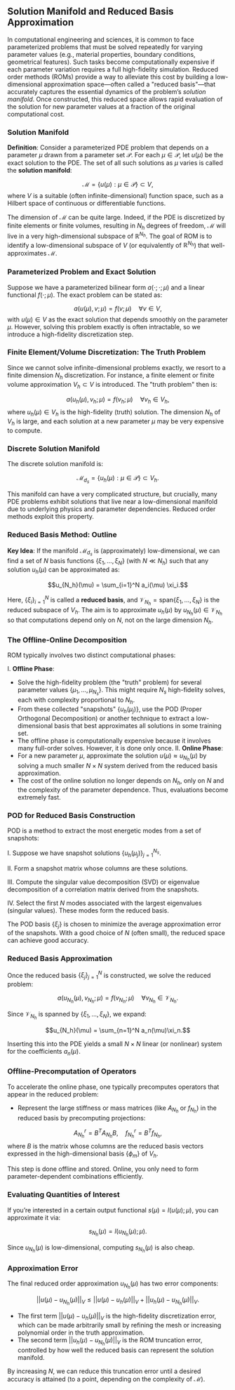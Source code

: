 ## Solution Manifold and Reduced Basis Approximation

In computational engineering and sciences, it is common to face parameterized problems that must be solved repeatedly for varying parameter values (e.g., material properties, boundary conditions, geometrical features). Such tasks become computationally expensive if each parameter variation requires a full high-fidelity simulation. Reduced order methods (ROMs) provide a way to alleviate this cost by building a low-dimensional approximation space—often called a "reduced basis"—that accurately captures the essential dynamics of the problem’s *solution manifold*. Once constructed, this reduced space allows rapid evaluation of the solution for new parameter values at a fraction of the original computational cost.

### Solution Manifold

**Definition**: Consider a parameterized PDE problem that depends on a parameter $\mu$ drawn from a parameter set $\mathcal{P}$. For each $\mu \in \mathcal{P}$, let $u(\mu)$ be the exact solution to the PDE. The set of all such solutions as $\mu$ varies is called the **solution manifold**:

$$\mathcal{M} = \{ u(\mu) : \mu \in \mathcal{P} \} \subset V,$$
where $V$ is a suitable (often infinite-dimensional) function space, such as a Hilbert space of continuous or differentiable functions.

The dimension of $\mathcal{M}$ can be quite large. Indeed, if the PDE is discretized by finite elements or finite volumes, resulting in $N_h$ degrees of freedom, $\mathcal{M}$ will live in a very high-dimensional subspace of $\mathbb{R}^{N_h}$. The goal of ROM is to identify a low-dimensional subspace of $V$ (or equivalently of $\mathbb{R}^{N_h}$) that well-approximates $\mathcal{M}$.

### Parameterized Problem and Exact Solution

Suppose we have a parameterized bilinear form $a(\cdot;\cdot;\mu)$ and a linear functional $f(\cdot;\mu)$. The exact problem can be stated as:

$$a(u(\mu), v;\mu) = f(v;\mu) \quad \forall v \in V,$$
with $u(\mu) \in V$ as the exact solution that depends smoothly on the parameter $\mu$. However, solving this problem exactly is often intractable, so we introduce a high-fidelity discretization step.

### Finite Element/Volume Discretization: The Truth Problem

Since we cannot solve infinite-dimensional problems exactly, we resort to a finite dimension $N_h$ discretization. For instance, a finite element or finite volume approximation $V_h \subset V$ is introduced. The "truth problem" then is:

$$a(u_h(\mu), v_h;\mu) = f(v_h;\mu) \quad \forall v_h \in V_h,$$
where $u_h(\mu) \in V_h$ is the high-fidelity (truth) solution. The dimension $N_h$ of $V_h$ is large, and each solution at a new parameter $\mu$ may be very expensive to compute.

### Discrete Solution Manifold

The discrete solution manifold is:

$$\mathcal{M}_{d_s} = \{u_h(\mu) : \mu \in \mathcal{P}\} \subset V_h.$$

This manifold can have a very complicated structure, but crucially, many PDE problems exhibit solutions that live near a low-dimensional manifold due to underlying physics and parameter dependencies. Reduced order methods exploit this property.

### Reduced Basis Method: Outline

**Key Idea**: If the manifold $\mathcal{M}_{d_s}$ is (approximately) low-dimensional, we can find a set of $N$ basis functions $\{\xi_1,\ldots,\xi_N\}$ (with $N \ll N_h$) such that any solution $u_h(\mu)$ can be approximated as:

$$u_{N_h}(\mu) = \sum_{i=1}^N a_i(\mu) \xi_i.$$

Here, $\{\xi_i\}_{i=1}^N$ is called a **reduced basis**, and $\mathcal{V}_{N_h} = \text{span}\{\xi_1,\ldots,\xi_N\}$ is the reduced subspace of $V_h$. The aim is to approximate $u_h(\mu)$ by $u_{N_h}(\mu) \in \mathcal{V}_{N_h}$ so that computations depend only on $N$, not on the large dimension $N_h$.

### The Offline-Online Decomposition

ROM typically involves two distinct computational phases:

I. **Offline Phase**:
- Solve the high-fidelity problem (the "truth" problem) for several parameter values $\{\mu_1,\ldots,\mu_{N_s}\}$. This might require $N_s$ high-fidelity solves, each with complexity proportional to $N_h$.
- From these collected "snapshots" $\{u_h(\mu_j)\}$, use the POD (Proper Orthogonal Decomposition) or another technique to extract a low-dimensional basis that best approximates all solutions in some training set.
- The offline phase is computationally expensive because it involves many full-order solves. However, it is done only once.
II. **Online Phase**:
- For a new parameter $\mu$, approximate the solution $u(\mu) \approx u_{N_h}(\mu)$ by solving a much smaller $N \times N$ system derived from the reduced basis approximation.
- The cost of the online solution no longer depends on $N_h$, only on $N$ and the complexity of the parameter dependence. Thus, evaluations become extremely fast.

### POD for Reduced Basis Construction

POD is a method to extract the most energetic modes from a set of snapshots:

I. Suppose we have snapshot solutions $\{u_h(\mu_j)\}_{j=1}^{N_s}$.

II. Form a snapshot matrix whose columns are these solutions.

III. Compute the singular value decomposition (SVD) or eigenvalue decomposition of a correlation matrix derived from the snapshots.

IV. Select the first $N$ modes associated with the largest eigenvalues (singular values). These modes form the reduced basis.

The POD basis $\{\xi_j\}$ is chosen to minimize the average approximation error of the snapshots. With a good choice of $N$ (often small), the reduced space can achieve good accuracy.

### Reduced Basis Approximation

Once the reduced basis $\{\xi_j\}_{j=1}^N$ is constructed, we solve the reduced problem:

$$a(u_{N_h}(\mu), v_{N_h};\mu) = f(v_{N_h};\mu) \quad \forall v_{N_h} \in \mathcal{V}_{N_h}.$$

Since $\mathcal{V}_{N_h}$ is spanned by $\{\xi_1,\ldots,\xi_N\}$, we expand:

$$u_{N_h}(\mu) = \sum_{n=1}^N a_n(\mu)\xi_n.$$

Inserting this into the PDE yields a small $N \times N$ linear (or nonlinear) system for the coefficients $a_n(\mu)$.

### Offline-Precomputation of Operators

To accelerate the online phase, one typically precomputes operators that appear in the reduced problem:

- Represent the large stiffness or mass matrices (like $A_{N_h}$ or $f_{N_h}$) in the reduced basis by precomputing projections:

$$A_{N_h}^r = B^T A_{N_h} B, \quad f_{N_h}^r = B^T f_{N_h},$$
where $B$ is the matrix whose columns are the reduced basis vectors expressed in the high-dimensional basis $\{\phi_m\}$ of $V_h$.

This step is done offline and stored. Online, you only need to form parameter-dependent combinations efficiently.

### Evaluating Quantities of Interest

If you’re interested in a certain output functional $s(\mu) = l(u(\mu);\mu)$, you can approximate it via:

$$s_{N_h}(\mu) = l(u_{N_h}(\mu);\mu).$$

Since $u_{N_h}(\mu)$ is low-dimensional, computing $s_{N_h}(\mu)$ is also cheap.

### Approximation Error

The final reduced order approximation $u_{N_h}(\mu)$ has two error components:

$$||u(\mu) - u_{N_h}(\mu)||_V \leq ||u(\mu) - u_h(\mu)||_V + ||u_h(\mu) - u_{N_h}(\mu)||_V.$$

- The first term $||u(\mu)-u_h(\mu)||_V$ is the high-fidelity discretization error, which can be made arbitrarily small by refining the mesh or increasing polynomial order in the truth approximation.
- The second term $||u_h(\mu)-u_{N_h}(\mu)||_V$ is the ROM truncation error, controlled by how well the reduced basis can represent the solution manifold.

By increasing $N$, we can reduce this truncation error until a desired accuracy is attained (to a point, depending on the complexity of $\mathcal{M}$).
